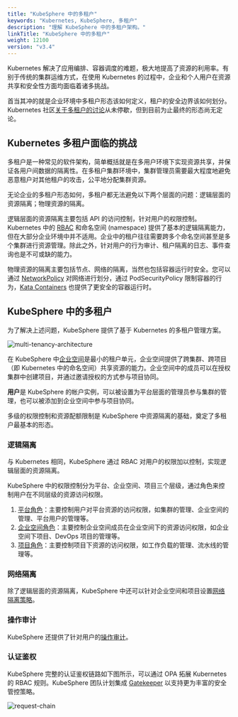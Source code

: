 ```yaml
---
title: "KubeSphere 中的多租户"
keywords: "Kubernetes, KubeSphere, 多租户"
description: "理解 KubeSphere 中的多租户架构。"
linkTitle: "KubeSphere 中的多租户"
weight: 12100
version: "v3.4"
---
```


Kubernetes 解决了应用编排、容器调度的难题，极大地提高了资源的利用率。有别于传统的集群运维方式，在使用 Kubernetes 的过程中，企业和个人用户在资源共享和安全性方面均面临着诸多挑战。

首当其冲的就是企业环境中多租户形态该如何定义，租户的安全边界该如何划分。Kubernetes 社区[关于多租户的讨论](https://docs.google.com/document/d/1fj3yzmeU2eU8ZNBCUJG97dk_wC7228-e_MmdcmTNrZY)从未停歇，但到目前为止最终的形态尚无定论。

## Kubernetes 多租户面临的挑战

多租户是一种常见的软件架构，简单概括就是在多用户环境下实现资源共享，并保证各用户间数据的隔离性。在多租户集群环境中，集群管理员需要最大程度地避免恶意租户对其他租户的攻击，公平地分配集群资源。

无论企业的多租户形态如何，多租户都无法避免以下两个层面的问题：逻辑层面的资源隔离；物理资源的隔离。

逻辑层面的资源隔离主要包括 API 的访问控制，针对用户的权限控制。Kubernetes 中的 [RBAC](https://kubernetes.io/docs/reference/access-authn-authz/rbac/) 和命名空间 (namespace) 提供了基本的逻辑隔离能力，但在大部分企业环境中并不适用。企业中的租户往往需要跨多个命名空间甚至是多个集群进行资源管理。除此之外，针对用户的行为审计、租户隔离的日志、事件查询也是不可或缺的能力。

物理资源的隔离主要包括节点、网络的隔离，当然也包括容器运行时安全。您可以通过 [NetworkPolicy](../../pluggable-components/network-policy/) 对网络进行划分，通过 PodSecurityPolicy 限制容器的行为，[Kata Containers](https://katacontainers.io/) 也提供了更安全的容器运行时。

## KubeSphere 中的多租户

为了解决上述问题，KubeSphere 提供了基于 Kubernetes 的多租户管理方案。

![multi-tenancy-architecture](/images/docs/v3.x/zh-cn/access-control-and-account-management/multi-tanancy-in-kubesphere/multi-tenancy-architecture.png)

在 KubeSphere 中[企业空间](../../workspace-administration/what-is-workspace/)是最小的租户单元，企业空间提供了跨集群、跨项目（即 Kubernetes 中的命名空间）共享资源的能力。企业空间中的成员可以在授权集群中创建项目，并通过邀请授权的方式参与项目协同。

**用户**是 KubeSphere 的帐户实例，可以被设置为平台层面的管理员参与集群的管理，也可以被添加到企业空间中参与项目协同。

多级的权限控制和资源配额限制是 KubeSphere 中资源隔离的基础，奠定了多租户最基本的形态。

### 逻辑隔离

与 Kubernetes 相同，KubeSphere 通过 RBAC 对用户的权限加以控制，实现逻辑层面的资源隔离。

KubeSphere 中的权限控制分为平台、企业空间、项目三个层级，通过角色来控制用户在不同层级的资源访问权限。

1. [平台角色](../../quick-start/create-workspace-and-project/)：主要控制用户对平台资源的访问权限，如集群的管理、企业空间的管理、平台用户的管理等。
2. [企业空间角色](../../workspace-administration/role-and-member-management/)：主要控制企业空间成员在企业空间下的资源访问权限，如企业空间下项目、DevOps 项目的管理等。
3. [项目角色](../../project-administration/role-and-member-management/)：主要控制项目下资源的访问权限，如工作负载的管理、流水线的管理等。

### 网络隔离

除了逻辑层面的资源隔离，KubeSphere 中还可以针对企业空间和项目设置[网络隔离策略](../../pluggable-components/network-policy/)。

### 操作审计

KubeSphere 还提供了针对用户的[操作审计](../../pluggable-components/auditing-logs/)。

### 认证鉴权

KubeSphere 完整的认证鉴权链路如下图所示，可以通过 OPA 拓展 Kubernetes 的 RBAC 规则。KubeSphere 团队计划集成 [Gatekeeper](https://github.com/open-policy-agent/gatekeeper) 以支持更为丰富的安全管控策略。

![request-chain](/images/docs/v3.x/zh-cn/access-control-and-account-management/multi-tanancy-in-kubesphere/request-chain.jpg)

